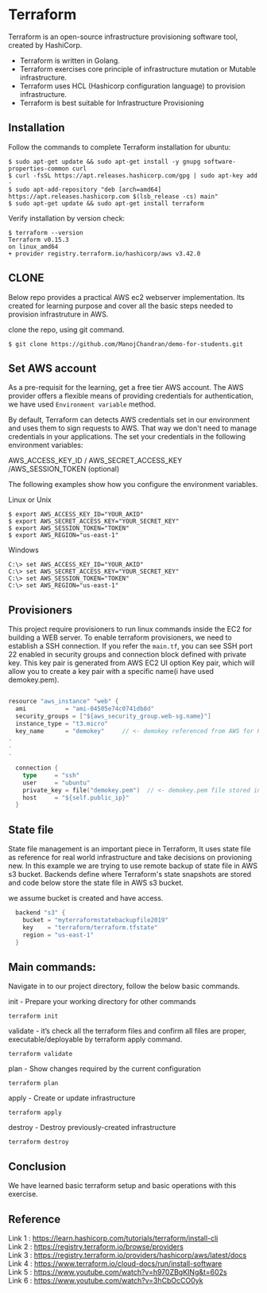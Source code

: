 # Terraform
Terraform is an open-source infrastructure provisioning software tool, created by HashiCorp. 
* Terraform is written in Golang.
* Terraform exercises core principle of infrastructure mutation or Mutable infrastructure.
* Terraform uses HCL (Hashicorp configuration language) to provision infrastructure.
* Terraform is best suitable for Infrastructure Provisioning

## Installation
Follow the commands to complete Terraform installation for ubuntu:
```
$ sudo apt-get update && sudo apt-get install -y gnupg software-properties-common curl
$ curl -fsSL https://apt.releases.hashicorp.com/gpg | sudo apt-key add -
$ sudo apt-add-repository "deb [arch=amd64] https://apt.releases.hashicorp.com $(lsb_release -cs) main"
$ sudo apt-get update && sudo apt-get install terraform
```
Verify installation by version check:

```
$ terraform --version
Terraform v0.15.3
on linux_amd64
+ provider registry.terraform.io/hashicorp/aws v3.42.0
```
## CLONE 

Below repo provides a practical AWS ec2 webserver implementation. Its created for learning purpose and cover all the basic steps needed to provision infrastruture in AWS.

clone the repo, using git command.
```
$ git clone https://github.com/ManojChandran/demo-for-students.git
```

## Set AWS account
As a pre-requisit for the learning, get a free tier AWS account. The AWS provider offers a flexible means of providing credentials for authentication, we have used `Environment variable` method.

By default, Terraform can detects AWS credentials set in our environment and uses them to sign requests to AWS. That way we don't need to manage credentials in your applications. The set your credentials in the following environment variables:

AWS_ACCESS_KEY_ID / AWS_SECRET_ACCESS_KEY /AWS_SESSION_TOKEN (optional)

The following examples show how you configure the environment variables.

Linux or Unix

```
$ export AWS_ACCESS_KEY_ID="YOUR_AKID"
$ export AWS_SECRET_ACCESS_KEY="YOUR_SECRET_KEY"
$ export AWS_SESSION_TOKEN="TOKEN"
$ export AWS_REGION="us-east-1"
```

Windows
```
C:\> set AWS_ACCESS_KEY_ID="YOUR_AKID"
C:\> set AWS_SECRET_ACCESS_KEY="YOUR_SECRET_KEY"
C:\> set AWS_SESSION_TOKEN="TOKEN"
C:\> set AWS_REGION="us-east-1"
```

## Provisioners

This project require provisioners to run linux commands inside the EC2 for building a WEB server. To enable terraform provisioners, we need to establish a SSH connection. If you refer the `main.tf`, you can see SSH port 22 enabled in security groups and connection block defined with private key. This key pair is generated from AWS EC2 UI option Key pair, which will allow you to create a key pair with a specific name(i have used demokey.pem). 

```go

resource "aws_instance" "web" {
  ami           = "ami-04505e74c0741db8d"
  security_groups = ["${aws_security_group.web-sg.name}"]
  instance_type = "t3.micro"
  key_name 		= "demokey"     // <- demokey referenced from AWS for Public key
.
.
.
 
  connection {
    type     = "ssh"
    user     = "ubuntu"
    private_key = file("demokey.pem")  // <- demokey.pem file stored in repo directory
    host     = "${self.public_ip}"
  }

```
## State file
State file management is an important piece in Terraform, It uses state file as reference for real world infrastructure and take decisions on provioning new. In this example we are trying to use remote backup of state file in AWS s3 bucket. Backends define where Terraform's state snapshots are stored and code below store the state file in AWS s3 bucket.

we assume bucket is created and have access.
```go
  backend "s3" {
    bucket = "myterraformstatebackupfile2019"
    key    = "terraform/terraform.tfstate"
    region = "us-east-1"
  }
```

## Main commands:
Navigate in to our project directory, follow the below basic commands.

init - Prepare your working directory for other commands 
```
terraform init
```
validate - it’s check all the terraform files and confirm all files are proper, executable/deployable by terraform apply command.
```
terraform validate
```
plan - Show changes required by the current configuration
```
terraform plan
```
apply - Create or update infrastructure
```
terraform apply
```
destroy - Destroy previously-created infrastructure
```
terraform destroy
```
## Conclusion
We have learned basic terraform setup and basic operations with this exercise.

## Reference
Link 1 : https://learn.hashicorp.com/tutorials/terraform/install-cli </br>
Link 2 : https://registry.terraform.io/browse/providers </br>
Link 3 : https://registry.terraform.io/providers/hashicorp/aws/latest/docs </br>
Link 4 : https://www.terraform.io/cloud-docs/run/install-software  </br>
Link 5 : https://www.youtube.com/watch?v=h970ZBgKINg&t=602s  </br>
Link 6 : https://www.youtube.com/watch?v=3hCbOcCO0yk </br>
